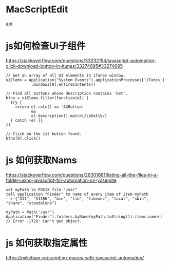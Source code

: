 # MacScriptEdit
[api](https://developer.apple.com/library/archive/releasenotes/InterapplicationCommunication/RN-JavaScriptForAutomation/Articles/Introduction.html)  


# js如何检查UI子组件
https://stackoverflow.com/questions/33232154/javascript-automation-click-download-button-in-itunes/33274695#33274695
```
// Get an array of all UI elements in iTunes window.
uiElems = Application("System Events").applicationProcesses['iTunes']
           .windows[0].entireContents()

// Find all buttons whose description contains 'Get'.
btns = uiElems.filter(function(el) { 
  try {
    return el.role() == 'AXButton' 
           &&
           el.description().match(/\bGet\b/)
  } catch (e) {}
})

// Click on the 1st button found.
btns[0].click()
```


# js 如何获取Nams
https://stackoverflow.com/questions/26301681/listing-all-the-files-in-a-folder-using-javascript-for-automation-on-yosemite
```
set myPath to POSIX file "/usr"
tell application "Finder" to name of every item of item myPath
--> {"X11", "X11R6", "bin", "lib", "libexec", "local", "sbin", "share", "standalone"}

myPath = Path('/usr')
Application('Finder').folders.byName(myPath.toString()).items.name()
// Error -1728: Can't get object.
```

# js 如何获取指定属性
https://mikebian.co/scripting-macos-with-javascript-automation/

